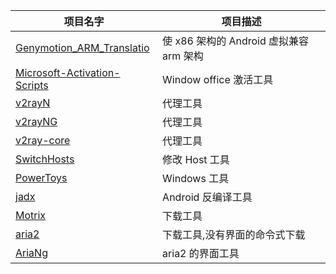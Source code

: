 |项目名字|项目描述|
|--|--|
|[Genymotion_ARM_Translatio](https://github.com/m9rco/Genymotion_ARM_Translation)|使 x86 架构的 Android 虚拟兼容 arm 架构|
|[Microsoft-Activation-Scripts](https://github.com/massgravel/Microsoft-Activation-Scripts)| Window office 激活工具|
|[v2rayN](https://github.com/2dust/v2rayN)|代理工具|
|[v2rayNG](https://github.com/2dust/v2rayNG)|代理工具|
|[v2ray-core](https://github.com/v2ray/v2ray-core)|代理工具|
|[SwitchHosts](https://github.com/oldj/SwitchHosts)|修改 Host 工具|
|[PowerToys](https://github.com/microsoft/PowerToys)|Windows 工具|
|[jadx](https://github.com/skylot/jadx)|Android 反编译工具|
|[Motrix](https://github.com/agalwood/Motrix)|下载工具|
|[aria2](https://github.com/aria2/aria2)|下载工具,没有界面的命令式下载|
|[AriaNg](https://github.com/mayswind/AriaNg)|aria2 的界面工具|
